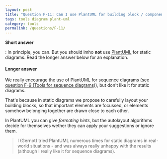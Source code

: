 ```yaml
---
layout: post
title: "Question F-11: Can I use PlantUML for building block / component diagrams?"
tags: tools diagram plant-uml
category: tools
permalink: /questions/F-11/
---
```


**Short answer**

: In principle, you can. But you should imho **not** use [PlantUML](https://plantuml.com/) for static diagrams. Read the longer answer below for an explanation.

#### Longer answer

We really encourage the use of PlantUML for sequence diagrams (see [question F-9 (Tools for sequence diagrams)](/questions/F-10)), but don't like it for static diagrams.

That's because in static diagrams we propose to carefully layout your building blocks, so that important elements are focussed, or elements somehow belonging together are drawn close to each other.

In PlantUML you can give _formating hints_, but the autolayout algorithms decide for themselves wether they can apply your suggestions or ignore them.

> I (Gernot) tried PlantUML numerous times for static diagrams in real-world situations - and was always really unhappy with the results (although I really like it for sequence diagrams).  
